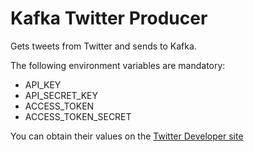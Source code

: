 # Kafka Twitter Producer

Gets tweets from Twitter and sends to Kafka.

The following environment variables are mandatory:
- API_KEY
- API_SECRET_KEY
- ACCESS_TOKEN
- ACCESS_TOKEN_SECRET

You can obtain their values on the [Twitter Developer site](https://developer.twitter.com/en.html)